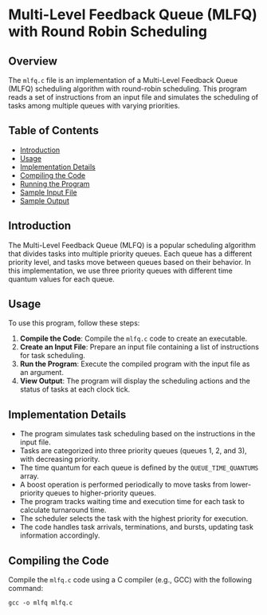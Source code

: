 # Multi-Level Feedback Queue (MLFQ) with Round Robin Scheduling

## Overview
The `mlfq.c` file is an implementation of a Multi-Level Feedback Queue (MLFQ) scheduling algorithm with round-robin scheduling. This program reads a set of instructions from an input file and simulates the scheduling of tasks among multiple queues with varying priorities.

## Table of Contents
- [Introduction](#introduction)
- [Usage](#usage)
- [Implementation Details](#implementation-details)
- [Compiling the Code](#compiling-the-code)
- [Running the Program](#running-the-program)
- [Sample Input File](#sample-input-file)
- [Sample Output](#sample-output)

## Introduction
The Multi-Level Feedback Queue (MLFQ) is a popular scheduling algorithm that divides tasks into multiple priority queues. Each queue has a different priority level, and tasks move between queues based on their behavior. In this implementation, we use three priority queues with different time quantum values for each queue.

## Usage
To use this program, follow these steps:

1. **Compile the Code**: Compile the `mlfq.c` code to create an executable.
2. **Create an Input File**: Prepare an input file containing a list of instructions for task scheduling.
3. **Run the Program**: Execute the compiled program with the input file as an argument.
4. **View Output**: The program will display the scheduling actions and the status of tasks at each clock tick.

## Implementation Details
- The program simulates task scheduling based on the instructions in the input file.
- Tasks are categorized into three priority queues (queues 1, 2, and 3), with decreasing priority.
- The time quantum for each queue is defined by the `QUEUE_TIME_QUANTUMS` array.
- A boost operation is performed periodically to move tasks from lower-priority queues to higher-priority queues.
- The program tracks waiting time and execution time for each task to calculate turnaround time.
- The scheduler selects the task with the highest priority for execution.
- The code handles task arrivals, terminations, and bursts, updating task information accordingly.

## Compiling the Code
Compile the `mlfq.c` code using a C compiler (e.g., GCC) with the following command:
```shell
gcc -o mlfq mlfq.c
